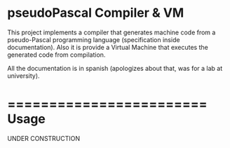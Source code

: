 pseudoPascal Compiler & VM
===========================

This project implements a compiler that generates machine code from a pseudo-Pascal programming language (specification inside documentation). 
Also it is provide a Virtual Machine that executes the generated code from compilation.

All the documentation is in spanish (apologizes about that, was for a lab at university).

========================
          Usage
========================

UNDER CONSTRUCTION
